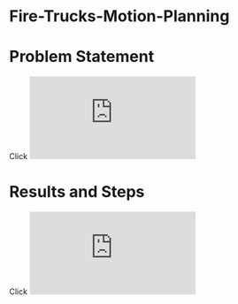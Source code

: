 # Fire-Trucks-Motion-Planning
# Problem Statement   
Click ![here](https://github.com/DhirajRouniyar/Fire-Trucks-Motion-Planning/blob/main/Wildfire/RBE550_assignment_wildfire.pdf)   

# Results and Steps  
Click ![here](https://github.com/DhirajRouniyar/Fire-Trucks-Motion-Planning/blob/main/Wildfire/Report/Wildfire%20Dhiraj%20Report.pdf)
